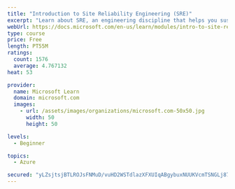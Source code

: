 ```yaml
---
title: "Introduction to Site Reliability Engineering (SRE)"
excerpt: "Learn about SRE, an engineering discipline that helps you sustainably achieve the appropriate level of reliability in your systems, services, and products."
webUrl: https://docs.microsoft.com/en-us/learn/modules/intro-to-site-reliability-engineering/
type: course
price: Free
length: PT55M
ratings:
  count: 1576
  average: 4.767132
heat: 53

provider:
  name: Microsoft Learn
  domain: microsoft.com
  images:
    - url: /assets/images/organizations/microsoft.com-50x50.jpg
      width: 50
      height: 50

levels:
  - Beginner

topics:
  - Azure

secured: "yLZsjtsjBTLROJsFNMuD/vuHD2WSTdlazXFXUIqABgybuxNUUKVcmTSNGLj8785kTsLn/LWYzVfKPVC8jt3uzueRY013b6AKTuaQD06xF4/A75cUWSiY41NUe31IsZ5E78otILFfBRuq32c1Af4G04g2C/28UoiE9QyJI9G4TVr2GHOz+xpHDx2ab0Y0ja6HEms9HSYcsnIToR8y4WMIqAh/d6cKASsFOHb86BRZv88JK/ffk5LFklxV6VDg8JBvUMO/08Nx3qIsUK3NVy3iCd1F7lne/5SMw41eKB3I4BCAN7zegRJhNFStBPJHT60LafTLLHsCkC5fPOejCJydoBxcuXXukztLv+4+2IlIJkOq+fHljy6hUD5shTH5tX5kJalfsCveJA8hkNrRcCQSQsVX7wnKJ61xVGQn73AYRBs=;wrg1nh7jHjwBoyKgDfPgOA=="
---
```


